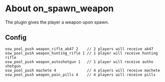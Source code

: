 # About on_spawn_weapon
 The plugin gives the player a weapon upon spawn.

## Config

```
osw_pool_push weapon_rifle_ak47 2    // 2 players will receive ak47
osw_pool_push weapon_hunting_rifle 1 // 1 player will receive hunting rifle
osw_pool_push weapon_autoshotgun 1   // 1 player will receive autho shotgun
osw_pool_push machete 4              // 4 players will receive machete
osw_pool_push weapon_pain_pills 4    // 4 players will receive pills
```
